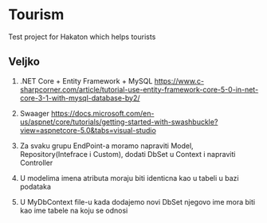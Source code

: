 # Tourism
Test project for Hakaton which helps tourists 

## Veljko

1. .NET Core + Entity Framework + MySQL  https://www.c-sharpcorner.com/article/tutorial-use-entity-framework-core-5-0-in-net-core-3-1-with-mysql-database-by2/

2. Swaager https://docs.microsoft.com/en-us/aspnet/core/tutorials/getting-started-with-swashbuckle?view=aspnetcore-5.0&tabs=visual-studio

3. Za svaku grupu EndPoint-a moramo napraviti Model, Repository(Intefrace i Custom), dodati DbSet u Context i napraviti Controller

4. U modelima imena atributa moraju biti identicna kao u tabeli u bazi podataka

5. U MyDbContext file-u kada dodajemo novi DbSet njegovo ime mora biti kao ime tabele na koju se odnosi